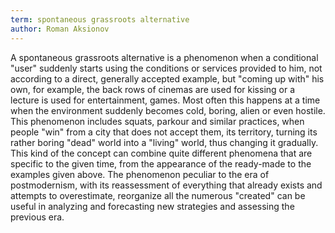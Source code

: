 ```yaml
---
term: spontaneous grassroots alternative
author: Roman Aksionov
---
```

A spontaneous grassroots alternative is a phenomenon when a conditional "user" suddenly starts using the conditions or services provided to him, not according to a direct, generally accepted example, but "coming up with" his own, for example, the back rows of cinemas are used for kissing or a lecture is used for entertainment, games. Most often this happens at a time when the environment suddenly becomes cold, boring, alien or even hostile. This phenomenon includes squats, parkour and similar practices, when people "win" from a city that does not accept them, its territory, turning its rather boring "dead" world into a "living" world, thus changing it gradually. This kind of the concept can combine quite different phenomena that are specific to the given time, from the appearance of the ready-made to the examples given above. The phenomenon peculiar to the era of postmodernism, with its reassessment of everything that already exists and attempts to overestimate, reorganize all the numerous "created" can be useful in analyzing and forecasting new strategies and assessing the previous era.
